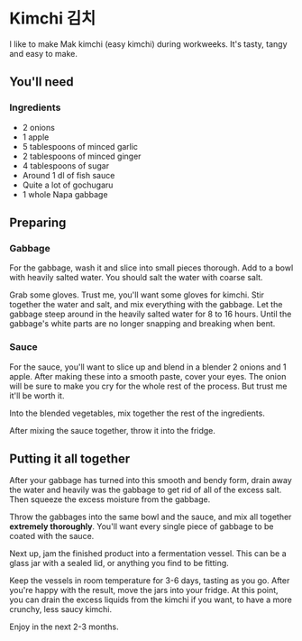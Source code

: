 # Kimchi 김치

I like to make Mak kimchi (easy kimchi) during workweeks. It's tasty, tangy and easy to make.

## You'll need

### Ingredients

- 2 onions
- 1 apple
- 5 tablespoons of minced garlic
- 2 tablespoons of minced ginger
- 4 tablespoons of sugar
- Around 1 dl of fish sauce
- Quite a lot of gochugaru
- 1 whole Napa gabbage

## Preparing

### Gabbage

For the gabbage, wash it and slice into small pieces thorough. Add to a bowl with heavily salted water. You should salt the water with coarse salt. 

Grab some gloves. Trust me, you'll want some gloves for kimchi. Stir together the water and salt, and mix everything with the gabbage. Let the gabbage steep around in the heavily salted water for 8 to 16 hours. Until the gabbage's white parts are no longer snapping and breaking when bent.

### Sauce

For the sauce, you'll want to slice up and blend in a blender 2 onions and 1 apple. After making these into a smooth paste, cover your eyes. The onion will be sure to make you cry for the whole rest of the process. But trust me it'll be worth it.

Into the blended vegetables, mix together the rest of the ingredients.

After mixing the sauce together, throw it into the fridge.

## Putting it all together

After your gabbage has turned into this smooth and bendy form, drain away the water and heavily was the gabbage to get rid of all of the excess salt. Then squeeze the excess moisture from the gabbage.

Throw the gabbages into the same bowl and the sauce, and mix all together **extremely thoroughly**. You'll want every single piece of gabbage to be coated with the sauce.

Next up, jam the finished product into a fermentation vessel. This can be a glass jar with a sealed lid, or anything you find to be fitting.

Keep the vessels in room temperature for 3-6 days, tasting as you go. After you're happy with the result, move the  jars into your fridge. At this point, you can drain the excess liquids from the kimchi if you want, to have a more crunchy, less saucy kimchi.

Enjoy in the next 2-3 months.